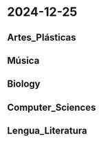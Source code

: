 # 2024-12-25 <!-- markmap: foldAll -->

## Artes_Plásticas

## Música

## Biology

## Computer_Sciences

## Lengua_Literatura

